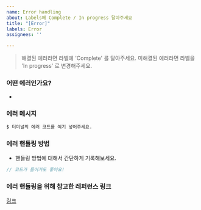 ```yaml
---
name: Error handling
about: Labels에 Complete / In progress 달아주세요
title: "[Error]"
labels: Error
assignees: ''

---
```


> 해결된 에러라면 라벨에 'Complete' 를 달아주세요.
> 미해결된 에러라면 라벨을 'In progress' 로 변경해주세요.

### 어떤 에러인가요?
- 

### 에러 메시지

```bash
$ 터미널의 에러 코드를 여기 넣어주세요.
```

### 에러 핸들링 방법

- 핸들링 방법에 대해서 간단하게 기록해보세요.

```js
// 코드가 들어가도 좋아요!
```

### 에러 핸들링을 위해 참고한 레퍼런스 링크

[링크]()
